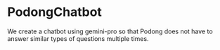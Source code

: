 # PodongChatbot
We create a chatbot using gemini-pro so that Podong does not have to answer similar types of questions multiple times.
